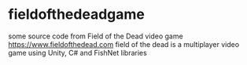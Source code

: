 # fieldofthedeadgame
some source code from Field of the Dead video game https://www.fieldofthedead.com
field of the dead is a multiplayer video game using Unity, C# and FishNet libraries
